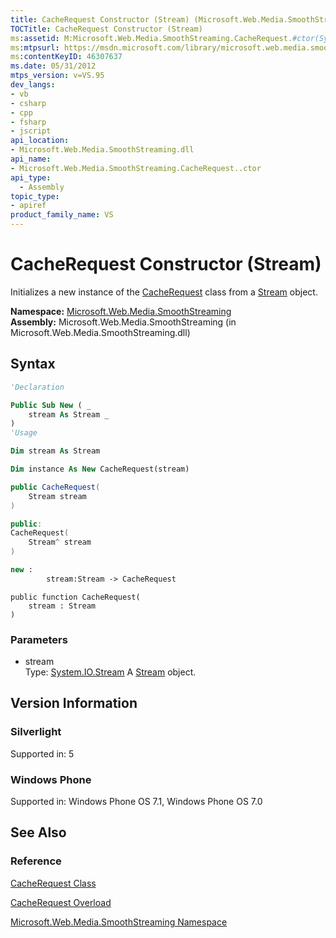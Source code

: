 ```yaml
---
title: CacheRequest Constructor (Stream) (Microsoft.Web.Media.SmoothStreaming)
TOCTitle: CacheRequest Constructor (Stream)
ms:assetid: M:Microsoft.Web.Media.SmoothStreaming.CacheRequest.#ctor(System.IO.Stream)
ms:mtpsurl: https://msdn.microsoft.com/library/microsoft.web.media.smoothstreaming.cacherequest.cacherequest(v=VS.95)
ms:contentKeyID: 46307637
ms.date: 05/31/2012
mtps_version: v=VS.95
dev_langs:
- vb
- csharp
- cpp
- fsharp
- jscript
api_location:
- Microsoft.Web.Media.SmoothStreaming.dll
api_name:
- Microsoft.Web.Media.SmoothStreaming.CacheRequest..ctor
api_type:
  - Assembly
topic_type:
- apiref
product_family_name: VS
---
```


# CacheRequest Constructor (Stream)

Initializes a new instance of the [CacheRequest](cacherequest-class-microsoft-web-media-smoothstreaming_1.md) class from a [Stream](https://msdn.microsoft.com/library/8f86tw9e\(v=vs.95\)) object.

**Namespace:**  [Microsoft.Web.Media.SmoothStreaming](microsoft-web-media-smoothstreaming-namespace_1.md)  
**Assembly:**  Microsoft.Web.Media.SmoothStreaming (in Microsoft.Web.Media.SmoothStreaming.dll)

## Syntax

```vb
'Declaration

Public Sub New ( _
    stream As Stream _
)
'Usage

Dim stream As Stream

Dim instance As New CacheRequest(stream)
```

```csharp
public CacheRequest(
    Stream stream
)
```

```cpp
public:
CacheRequest(
    Stream^ stream
)
```

``` fsharp
new :
        stream:Stream -> CacheRequest
```

```jscript
public function CacheRequest(
    stream : Stream
)
```

### Parameters

  - stream  
    Type: [System.IO.Stream](https://msdn.microsoft.com/library/8f86tw9e\(v=vs.95\))  
    A [Stream](https://msdn.microsoft.com/library/8f86tw9e\(v=vs.95\)) object.

## Version Information

### Silverlight

Supported in: 5  

### Windows Phone

Supported in: Windows Phone OS 7.1, Windows Phone OS 7.0  

## See Also

### Reference

[CacheRequest Class](cacherequest-class-microsoft-web-media-smoothstreaming_1.md)

[CacheRequest Overload](cacherequest-constructor-microsoft-web-media-smoothstreaming_1.md)

[Microsoft.Web.Media.SmoothStreaming Namespace](microsoft-web-media-smoothstreaming-namespace_1.md)
